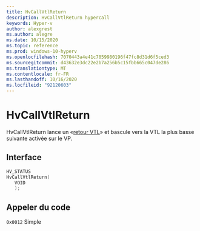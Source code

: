 ```yaml
---
title: HvCallVtlReturn
description: HvCallVtlReturn hypercall
keywords: Hyper-v
author: alexgrest
ms.author: alegre
ms.date: 10/15/2020
ms.topic: reference
ms.prod: windows-10-hyperv
ms.openlocfilehash: 7070443a4e41c7059980196f47fc8d31d6f5ced3
ms.sourcegitcommit: d43632e3dc22e2b7a256b5c15fbb665c047de286
ms.translationtype: MT
ms.contentlocale: fr-FR
ms.lasthandoff: 10/16/2020
ms.locfileid: "92120603"
---
```

# <a name="hvcallvtlreturn"></a>HvCallVtlReturn

HvCallVtlReturn lance un «[retour VTL](../vsm.md#vtl-return)» et bascule vers la VTL la plus basse suivante activée sur le VP.

## <a name="interface"></a>Interface

 ```c
HV_STATUS
HvCallVtlReturn(
    VOID
    );
 ```

## <a name="call-code"></a>Appeler du code

`0x0012` Simple